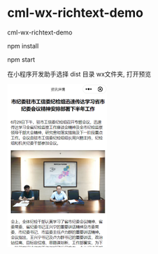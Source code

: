 # cml-wx-richtext-demo
cml-wx-richtext-demo

npm install

npm start

在小程序开发助手选择 dist 目录 wx文件夹, 打开预览


<img src="https://github.com/dL-hx/PicgoData/blob/master/cml%E5%B0%8F%E7%A8%8B%E5%BA%8F%E5%AF%8C%E6%96%87%E6%9C%AC%E8%A7%A3%E6%9E%90/5.png?raw=true" style="zoom:50%;" />

